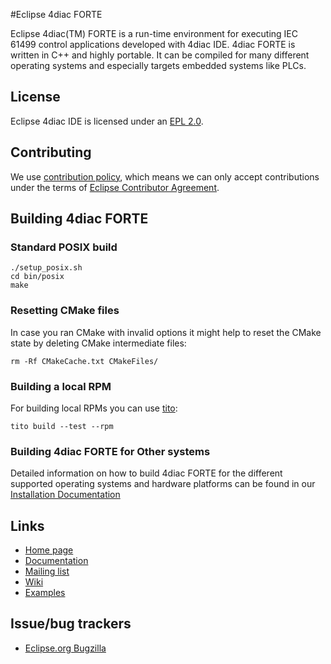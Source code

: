 #Eclipse 4diac FORTE

Eclipse 4diac(TM) FORTE is a run-time environment for executing IEC 61499 control applications developed with 4diac IDE. 4diac FORTE is written in C++ and highly portable. It can be compiled for many different operating systems and especially targets embedded systems like PLCs.

## License

Eclipse 4diac IDE is licensed under an [EPL 2.0](LICENSE.md).

## Contributing

We use [contribution policy](CONTRIBUTING.md), which means we can only accept contributions under
the terms of [Eclipse Contributor Agreement](http://www.eclipse.org/legal/ECA.php).


## Building 4diac FORTE

### Standard POSIX build

    ./setup_posix.sh
    cd bin/posix
    make

### Resetting CMake files

In case you ran CMake with invalid options it might help
to reset the CMake state by deleting CMake intermediate
files:

    rm -Rf CMakeCache.txt CMakeFiles/

### Building a local RPM

For building local RPMs you can use [tito](https://github.com/dgoodwin/tito):

    tito build --test --rpm
    
    
### Building 4diac FORTE for Other systems

Detailed information on how to build 4diac FORTE for the different supported operating systems and hardware platforms can be found in our [Installation Documentation](https://www.eclipse.org/4diac/en_help.php?helppage=html/installation/install.html)


## Links

* [Home page](https://www.eclipse.org/4diac)
* [Documentation](https://www.eclipse.org/4diac/en_help.php) 
* [Mailing list](https://dev.eclipse.org/mailman/listinfo/4diac-dev)
* [Wiki](https://wiki.eclipse.org/Eclipse_4diac_Wiki)
* [Examples](http://git.eclipse.org/c/4diac/org.eclipse.4diac.examples.git)

## Issue/bug trackers

* [Eclipse.org Bugzilla](https://bugs.eclipse.org/bugs/buglist.cgi?product=4diac)


